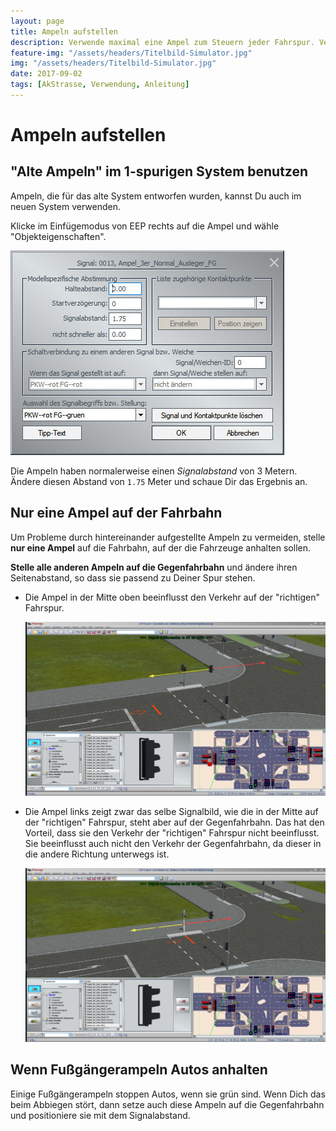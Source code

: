 ```yaml
---
layout: page
title: Ampeln aufstellen
description: Verwende maximal eine Ampel zum Steuern jeder Fahrspur. Verwende "alte" Ampeln mit dem richtigen Abstand im 1-Spur-System.
feature-img: "/assets/headers/Titelbild-Simulator.jpg"
img: "/assets/headers/Titelbild-Simulator.jpg"
date: 2017-09-02
tags: [AkStrasse, Verwendung, Anleitung]
---
```


# Ampeln aufstellen

## "Alte Ampeln" im 1-spurigen System benutzen

Ampeln, die für das alte System entworfen wurden, kannst Du auch im neuen System verwenden.

Klicke im Einfügemodus von EEP rechts auf die Ampel und wähle "Objekteigenschaften".

![BILD](../assets/tutorial/ampeln/signalabstand3.jpg)

Die Ampeln haben normalerweise einen _Signalabstand_ von 3 Metern. Ändere diesen Abstand von `1.75` Meter und schaue Dir das Ergebnis an.

## Nur eine Ampel auf der Fahrbahn

Um Probleme durch hintereinander aufgestellte Ampeln zu vermeiden, stelle **nur eine Ampel** auf die Fahrbahn, auf der die Fahrzeuge anhalten sollen.

**Stelle alle anderen Ampeln auf die Gegenfahrbahn** und ändere ihren Seitenabstand, so dass sie passend zu Deiner Spur stehen.

* Die Ampel in der Mitte oben beeinflusst den Verkehr auf der "richtigen" Fahrspur.

    ![BILD](../assets/tutorial/ampeln/signalabstand2.jpg)

* Die Ampel links zeigt zwar das selbe Signalbild, wie die in der Mitte auf der "richtigen" Fahrspur, steht aber auf der Gegenfahrbahn. Das hat den Vorteil, dass sie den Verkehr der "richtigen" Fahrspur nicht beeinflusst. Sie beeinflusst auch nicht den Verkehr der Gegenfahrbahn, da dieser in die andere Richtung unterwegs ist.

    ![BILD](../assets/tutorial/ampeln/signalabstand1.jpg)

## Wenn Fußgängerampeln Autos anhalten

Einige Fußgängerampeln stoppen Autos, wenn sie grün sind. Wenn Dich das beim Abbiegen stört, dann setze auch diese Ampeln auf die Gegenfahrbahn und positioniere sie mit dem Signalabstand.
